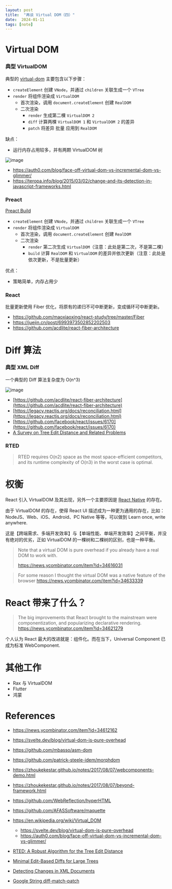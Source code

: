 ```yaml
---
layout: post
title:  "再谈 Virtual DOM（四）"
date:  2024-01-11
tags: [note]
---
```


# Virtual DOM


### 典型 VirtualDOM

  典型的 [virtual-dom](https://github.com/Matt-Esch/virtual-dom) 主要包含以下步骤：

* `createElement` 创建 `VNode`，并通过 `children` 关联生成一个 `VTree`
* `render` 将组件渲染成 `VirtualDOM`
  * 首次渲染，调用 `document.createElement` 创建 `RealDOM`
  * 二次渲染
    * `render` 生成第二棵 `VirtualDOM 2`
    * `diff` 计算两棵 `VirtualDOM 1` 和 `VirtualDOM 2` 的差异
    * `patch` 将差异 批量 应用到 `RealDOM`

缺点：
* 运行内存占用较多，并有两颗 VirtualDOM 树

![image](https://github.com/zhoukekestar/notes/assets/7157346/9db66f3b-d2f0-4797-b407-e1e1862e1c88)

* https://auth0.com/blog/face-off-virtual-dom-vs-incremental-dom-vs-glimmer/
* https://teropa.info/blog/2015/03/02/change-and-its-detection-in-javascript-frameworks.html


### Preact

  [Preact Build](https://unpkg.com/browse/preact@1.2.0/src/preact.js#L273)

* `createElement` 创建 `VNode`，并通过 `children` 关联生成一个 `VTree`
* `render` 将组件渲染成 `VirtualDOM`
  * 首次渲染，调用 `document.createElement` 创建 `RealDOM`
  * 二次渲染
    * `render` 第二次生成 `VirtualDOM`（注意：此处是第二次，不是第二棵）
    * `build` 计算 `RealDOM` 和 `VirtualDOM` 的差异并依次更新（注意：此处是依次更新，不是批量更新）

优点：
* 策略简单，内存占用少


### React

  批量更新使用 Fiber 优化，将原有的递归不可中断更新，变成循环可中断更新。

* https://github.com/maoxiaoxing/react-study/tree/master/Fiber
* https://juejin.cn/post/6993973502852202503
* https://github.com/acdlite/react-fiber-architecture


# Diff 算法

### 典型 XML Diff

  一个典型的 Diff 算法复杂度为 O(n^3)

![image](https://github.com/zhoukekestar/notes/assets/7157346/66b183db-a3af-421f-8445-65e471419a7c)


* [https://github.com/acdlite/react-fiber-architecture](https://github.com/acdlite/react-fiber-architecture)
* [https://legacy.reactjs.org/docs/reconciliation.html](https://legacy.reactjs.org/docs/reconciliation.html)
* [https://github.com/facebook/react/issues/6170](https://github.com/facebook/react/issues/6170)
* [A Survey on Tree Edit Distance and Related Problems](https://grfia.dlsi.ua.es/ml/algorithms/references/editsurvey_bille.pdf)


### RTED

> RTED requires O(n2) space as the most space-efficient competitors, and its runtime complexity of O(n3) in the worst case is optimal.


# 权衡

  React 引入 VirtualDOM 及其出现，另外一个主要原因是 [React Native](https://reactnative.dev/docs/handling-text-input) 的存在。

  由于 VirtualDOM 的存在，使得 React UI 描述成为一种更为通用的存在，比如：NodeJS、Web、iOS、Android、PC Native 等等，可以做到 Learn once, write anywhere.

  这是【跨端需求、多端开发效率】与【单端性能、单端开发效率】之间平衡，并没有绝对的优劣，正如 VirtualDOM 的一棵树和二棵树的区别，也是一种平衡。

> Note that a virtual DOM is pure overhead if you already have a real DOM to work with.
>
> https://news.ycombinator.com/item?id=34616031


> For some reason I thought the virtual DOM was a native feature of the browser
> https://news.ycombinator.com/item?id=34633339



# React 带来了什么？

> The big improvements that React brought to the mainstream were componentization, and popularizing declarative rendering.
> https://news.ycombinator.com/item?id=34621279

  个人认为 React 最大的改进就是：组件化。而在当下，Universal Component 已成为标准 WebComponent.

# 其他工作

* Rax 与 VirtualDOM
* Flutter
* 鸿蒙

# References

* https://news.ycombinator.com/item?id=34612162
* https://svelte.dev/blog/virtual-dom-is-pure-overhead
* https://github.com/mbasso/asm-dom
* https://github.com/patrick-steele-idem/morphdom
* https://zhoukekestar.github.io/notes/2017/08/07/webcomponents-demo.html
* https://zhoukekestar.github.io/notes/2017/08/07/beyond-framework.html
* https://github.com/WebReflection/hyperHTML
* https://github.com/AFASSoftware/maquette

* https://en.wikipedia.org/wiki/Virtual_DOM
  * https://svelte.dev/blog/virtual-dom-is-pure-overhead
  * https://auth0.com/blog/face-off-virtual-dom-vs-incremental-dom-vs-glimmer/


* [RTED: A Robust Algorithm for the Tree Edit Distance](https://vldb.org/pvldb/vol5/p334_mateuszpawlik_vldb2012.pdf)
* [Minimal Edit-Based Diffs for Large Trees](https://dl.acm.org/doi/pdf/10.1145/3340531.3412026)
* [Detecting Changes in XML Documents](https://people.cs.rutgers.edu/~amelie/papers/2002/diff.pdf)
* [Google String diff-match-patch](https://github.com/google/diff-match-patch)
